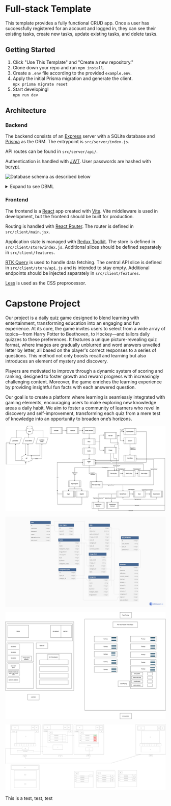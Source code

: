 # Full-stack Template

This template provides a fully functional CRUD app. Once a user has successfully registered for an account and logged in, they can see their existing tasks, create new tasks, update existing tasks, and delete tasks.

## Getting Started

1. Click "Use This Template" and "Create a new repository."
2. Clone down your repo and run `npm install`.
3. Create a `.env` file according to the provided `example.env`.
4. Apply the initial Prisma migration and generate the client.\
   `npx prisma migrate reset`
5. Start developing!\
   `npm run dev`

## Architecture

### Backend

The backend consists of an [Express](https://expressjs.com/) server with a SQLite database and [Prisma](https://www.prisma.io/) as the ORM. The entrypoint is `src/server/index.js`.

API routes can be found in `src/server/api/`.

Authentication is handled with [JWT](https://github.com/auth0/node-jsonwebtoken). User passwords are hashed with [bcrypt](https://github.com/kelektiv/node.bcrypt.js).

![Database schema as described below](database_schema.svg)

<details>
<summary>Expand to see DBML</summary>

```dbml
Table User {
  id        Serial  [pk]
  username  String
  password  String
}

Table Task {
  id          Serial  [pk]
  description String
  done        Boolean
  userId      Int
}

Ref: User.id < Task.userId
```

</details>

### Frontend

The frontend is a [React](https://react.dev/) app created with [Vite](https://vitejs.dev/). Vite middleware is used in development, but the frontend should be built for production.

Routing is handled with [React Router](https://reactrouter.com/en/main). The router is defined in `src/client/main.jsx`.

Application state is managed with [Redux Toolkit](https://redux-toolkit.js.org/). The store is defined in `src/client/store/index.js`. Additional slices should be defined separately in `src/client/features`.

[RTK Query](https://redux-toolkit.js.org/rtk-query/overview) is used to handle data fetching. The central API slice is defined in `src/client/store/api.js` and is intended to stay empty. Additional endpoints should be injected separately in `src/client/features`.

[Less](https://lesscss.org/) is used as the CSS preprocessor.

# Capstone Project

Our project is a daily quiz game designed to blend learning with entertainment, transforming education into an engaging and fun experience. At its core, the game invites users to select from a wide array of topics—from Harry Potter to Beethoven, to Hockey—and tailors daily quizzes to these preferences. It features a unique picture-revealing quiz format, where images are gradually unblurred and word answers unveiled letter by letter, all based on the player's correct responses to a series of questions. This method not only boosts recall and learning but also introduces an element of mystery and discovery.

Players are motivated to improve through a dynamic system of scoring and ranking, designed to foster growth and reward progress with increasingly challenging content. Moreover, the game enriches the learning experience by providing insightful fun facts with each answered question.

Our goal is to create a platform where learning is seamlessly integrated with gaming elements, encouraging users to make exploring new knowledge areas a daily habit. We aim to foster a community of learners who revel in discovery and self-improvement, transforming each quiz from a mere test of knowledge into an opportunity to broaden one’s horizons.

![App Diagram](sketches/wireFrameBrainFlex.jpg)

![Backend Schema Diagram](sketches/brainFLEX_schema.jpg)

![Initial Account Wireframe](sketches/accountWireFrame.jpg)

![Intial Game Wireframe](sketches/gameWireFrame.jpg)

This is a test, test, test
